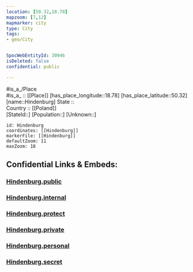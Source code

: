```yaml
---
location: [50.32,18.78] 
mapzoom: [7,12] 
mapmarker: city 
type: City
tags:
- geo/City


SpocWebEntityId: 30946
isDeleted: false
confidential: public

---
```

#is_a_/Place  
#is_a_ :: [[Place]] 
[has_place_longitude::18.78] 
[has_place_latitude::50.32] 
[name::Hindenburg] 
State ::  
Country :: [[Poland]]  
[StateId::] 
[Population::] 
[Unknown::] 


```leaflet
id: Hindenburg
coordinates: [[Hindenburg]] 
markerFile: [[Hindenburg]] 
defaultZoom: 11 
maxZoom: 18
```


## Confidential Links & Embeds: 

### [Hindenburg.public](/_public/\Earth\Continent\Europe\Europe~East\Poland\Provinces~Poland\Silesian\CityHindenburg.public.md) 

### [Hindenburg.internal](/_internal/\Earth\Continent\Europe\Europe~East\Poland\Provinces~Poland\Silesian\CityHindenburg.internal.md) 

### [Hindenburg.protect](/_protect/\Earth\Continent\Europe\Europe~East\Poland\Provinces~Poland\Silesian\CityHindenburg.protect.md) 

### [Hindenburg.private](/_private/\Earth\Continent\Europe\Europe~East\Poland\Provinces~Poland\Silesian\CityHindenburg.private.md) 

### [Hindenburg.personal](/_personal/\Earth\Continent\Europe\Europe~East\Poland\Provinces~Poland\Silesian\CityHindenburg.personal.md) 

### [Hindenburg.secret](/_secret/\Earth\Continent\Europe\Europe~East\Poland\Provinces~Poland\Silesian\CityHindenburg.secret.md)

